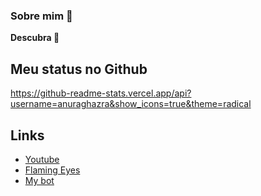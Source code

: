 ### Sobre mim 👋
__Descubra 🤫__

## Meu status no Github
https://github-readme-stats.vercel.app/api?username=anuraghazra&show_icons=true&theme=radical

## Links
- [Youtube](https://www.youtube.com/channel/UCVFBY7RDx90e9JTK7MZ-Rrg)
- [Flaming Eyes](https://discord.gg/rzEdvZGA6z)
- [My bot](https://discord.com/api/oauth2/authorize?client_id=790644390959120395&permissions=8&scope=bot%20applications.commands)